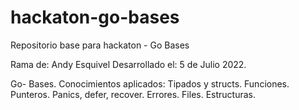 # hackaton-go-bases
Repositorio base para hackaton - Go Bases


Rama de: Andy Esquivel
Desarrollado el: 5 de Julio 2022.

Go- Bases.
Conocimientos aplicados:
Tipados y structs.
Funciones.
Punteros.
Panics, defer, recover.
Errores.
Files.
Estructuras.
